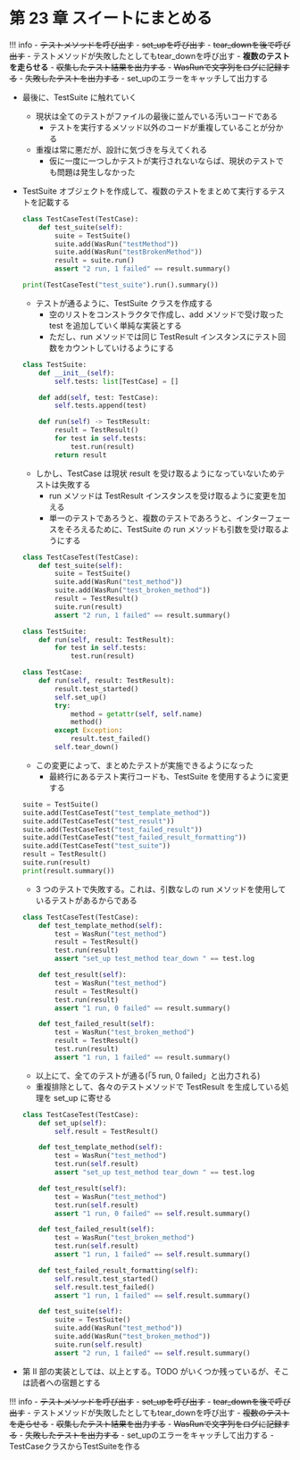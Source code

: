 # 第 23 章 スイートにまとめる

<!-- prettier-ignore -->
!!! info 
    - <s>テストメソッドを呼び出す</s>
    - <s>set_upを呼び出す</s>
    - <s>tear_downを後で呼び出す</s>
    - テストメソッドが失敗したとしてもtear_downを呼び出す
    - **複数のテストを走らせる**
    - <s>収集したテスト結果を出力する</s>
    - <s>WasRunで文字列をログに記録する</s>
    - <s>失敗したテストを出力する</s>
    - set_upのエラーをキャッチして出力する

-   最後に、TestSuite に触れていく
    -   現状は全てのテストがファイルの最後に並んでいる汚いコードである
        -   テストを実行するメソッド以外のコードが重複していることが分かる
    -   重複は常に悪だが、設計に気づきを与えてくれる
        -   仮に一度に一つしかテストが実行されないならば、現状のテストでも問題は発生しなかった
-   TestSuite オブジェクトを作成して、複数のテストをまとめて実行するテストを記載する

    ```python
    class TestCaseTest(TestCase):
        def test_suite(self):
            suite = TestSuite()
            suite.add(WasRun("testMethod"))
            suite.add(WasRun("testBrokenMethod"))
            result = suite.run()
            assert "2 run, 1 failed" == result.summary()

    print(TestCaseTest("test_suite").run().summary())
    ```

    -   テストが通るように、TestSuite クラスを作成する
        -   空のリストをコンストラクタで作成し、add メソッドで受け取った test を追加していく単純な実装とする
        -   ただし、run メソッドでは同じ TestResult インスタンスにテスト回数をカウントしていけるようにする

    ```python
    class TestSuite:
        def __init__(self):
            self.tests: list[TestCase] = []

        def add(self, test: TestCase):
            self.tests.append(test)

        def run(self) -> TestResult:
            result = TestResult()
            for test in self.tests:
                test.run(result)
            return result
    ```

    -   しかし、TestCase は現状 result を受け取るようになっていないためテストは失敗する
        -   run メソッドは TestResult インスタンスを受け取るように変更を加える
        -   単一のテストであろうと、複数のテストであろうと、インターフェースをそろえるために、TestSuite の run メソッドも引数を受け取るようにする

    ```python
    class TestCaseTest(TestCase):
        def test_suite(self):
            suite = TestSuite()
            suite.add(WasRun("test_method"))
            suite.add(WasRun("test_broken_method"))
            result = TestResult()
            suite.run(result)
            assert "2 run, 1 failed" == result.summary()

    class TestSuite:
        def run(self, result: TestResult):
            for test in self.tests:
                test.run(result)

    class TestCase:
        def run(self, result: TestResult):
            result.test_started()
            self.set_up()
            try:
                method = getattr(self, self.name)
                method()
            except Exception:
                result.test_failed()
            self.tear_down()
    ```

    -   この変更によって、まとめたテストが実施できるようになった
        -   最終行にあるテスト実行コードも、TestSuite を使用するように変更する

    ```python
    suite = TestSuite()
    suite.add(TestCaseTest("test_template_method"))
    suite.add(TestCaseTest("test_result"))
    suite.add(TestCaseTest("test_failed_result"))
    suite.add(TestCaseTest("test_failed_result_formatting"))
    suite.add(TestCaseTest("test_suite"))
    result = TestResult()
    suite.run(result)
    print(result.summary())
    ```

    -   3 つのテストで失敗する。これは、引数なしの run メソッドを使用しているテストがあるからである

    ```python
    class TestCaseTest(TestCase):
        def test_template_method(self):
            test = WasRun("test_method")
            result = TestResult()
            test.run(result)
            assert "set_up test_method tear_down " == test.log

        def test_result(self):
            test = WasRun("test_method")
            result = TestResult()
            test.run(result)
            assert "1 run, 0 failed" == result.summary()

        def test_failed_result(self):
            test = WasRun("test_broken_method")
            result = TestResult()
            test.run(result)
            assert "1 run, 1 failed" == result.summary()
    ```

    -   以上にて、全てのテストが通る(「5 run, 0 failed」と出力される)
    -   重複排除として、各々のテストメソッドで TestResult を生成している処理を set_up に寄せる

    ```python
    class TestCaseTest(TestCase):
        def set_up(self):
            self.result = TestResult()

        def test_template_method(self):
            test = WasRun("test_method")
            test.run(self.result)
            assert "set_up test_method tear_down " == test.log

        def test_result(self):
            test = WasRun("test_method")
            test.run(self.result)
            assert "1 run, 0 failed" == self.result.summary()

        def test_failed_result(self):
            test = WasRun("test_broken_method")
            test.run(self.result)
            assert "1 run, 1 failed" == self.result.summary()

        def test_failed_result_formatting(self):
            self.result.test_started()
            self.result.test_failed()
            assert "1 run, 1 failed" == self.result.summary()

        def test_suite(self):
            suite = TestSuite()
            suite.add(WasRun("test_method"))
            suite.add(WasRun("test_broken_method"))
            suite.run(self.result)
            assert "2 run, 1 failed" == self.result.summary()
    ```

-   第 Ⅱ 部の実装としては、以上とする。TODO がいくつか残っているが、そこは読者への宿題とする

<!-- prettier-ignore -->
!!! info 
    - <s>テストメソッドを呼び出す</s>
    - <s>set_upを呼び出す</s>
    - <s>tear_downを後で呼び出す</s>
    - テストメソッドが失敗したとしてもtear_downを呼び出す
    - <s>複数のテストを走らせる</s>
    - <s>収集したテスト結果を出力する</s>
    - <s>WasRunで文字列をログに記録する</s>
    - <s>失敗したテストを出力する</s>
    - set_upのエラーをキャッチして出力する
    - TestCaseクラスからTestSuiteを作る
